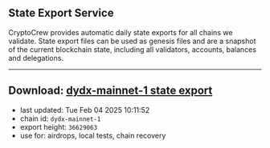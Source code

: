 ## State Export Service
CryptoCrew provides automatic daily state exports for all chains we validate. State export files can be used as genesis files and are a snapshot of the current blockchain state, including all validators, accounts, balances and delegations.

---
**Download: [dydx-mainnet-1 state export](https://dl-tyo.ccvalidators.com/SERVICE/dydx/dydx-mainnet-1_export_36629063.json)**
---

- last updated: Tue Feb 04 2025 10:11:52
- chain id: `dydx-mainnet-1`
- export height: `36629063`
- use for: airdrops, local tests, chain recovery

